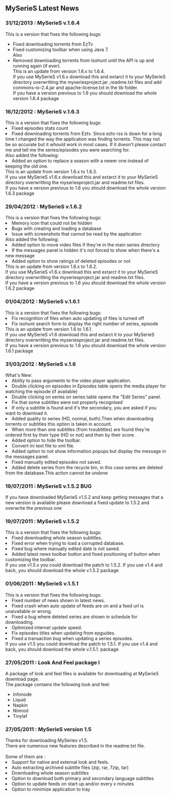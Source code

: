 ## MySerieS Latest News ##
<div title='news_10'>
<h3>31/12/2013 : MySerieS v.1.6.4</h3>
This is a version that fixes the following bugs:<br>
<ul><li>Fixed downloading torrents from EzTv<br>
</li><li>Fixed customizing toolbar when using Java 7.<br>
Also<br>
</li><li>Removed downloading torrents from Isohunt until the API is up and running again (if ever).<br>
This is an update from version 1.6.x to 1.6.4.<br />
If you use MySerieS v1.6.x download this and extarct it to your MySerieS directory overwritting the myseriesproject.jar ,readme.txt files and add commons-io-2.4.jar and apache-license.txt in the lib folder.<br />
If you have a version previous to 1.6 you should download the whole version 1.6.4 package<br>
</div>
<div title='news_9'>
<h3>16/12/2012 : MySerieS v.1.6.3</h3>
This is a version that fixes the following bugs:<br>
</li><li>Fixed episodes stats count<br>
</li><li>Fixed downloading torrents from Eztv. Since eztv rss is down for a long time I changed the way the application was finding torrents. This may not be so accurate but it whould work in most cases. If it doesn't please contact me and tell me the series/episodes you were searching for.<br>
Also added the following:<br>
</li><li>Added an option to replace a season with a newer one instead of keeping the old one.<br>
This is an update from version 1.6.x to 1.6.3.<br />
If you use MySerieS v1.6.x download this and extarct it to your MySerieS directory overwritting the myseriesproject.jar and readme.txt files.<br />
If you have a version previous to 1.6 you should download the whole version 1.6.3 package<br>
</div>
<div title='news_8'>
<h3>29/04/2012 : MySerieS v.1.6.2</h3>
This is a version that fixes the following bugs:<br>
</li><li>Memory icon that could not be hidden<br>
</li><li>Bugs with creating and loading a database<br>
</li><li>Issue with screenshots that cannot be read by the application<br>
Also added the following:<br>
</li><li>Added option to move video files if they're in the main series directory<br>
</li><li>If the messages panel is hidden it's not forced to show when there's a new message<br>
</li><li>Added option to show ratings of deleted episodes or not<br>
This is an update from version 1.6.x to 1.6.2.<br />
If you use MySerieS v1.6.x download this and extarct it to your MySerieS directory overwritting the myseriesproject.jar and readme.txt files.<br />
If you have a version previous to 1.6 you should download the whole version 1.6.2 package<br>
</div>
<div title='news_7'>
<h3>01/04/2012 : MySerieS v.1.6.1</h3>
This is a version that fixes the following bugs:<br>
</li><li>Fix recognition of files when auto updating of files is turned off<br>
</li><li>Fix isohunt search form to display the right number of series, episode<br>
This is an update from version 1.6 to 1.6.1.<br />
If you use MySerieS v1.6 download this and extarct it to your MySerieS directory overwritting the myseriesproject.jar and readme.txt files.<br />
If you have a version previous to 1.6 you should download the whole version 1.6.1 package<br>
</div>
<div title='news_6'>
<h3>31/03/2012 : MySerieS v.1.6</h3>
What's New:<br>
</li><li>Ability to pass arguments to the video player application.<br>
</li><li>Double clicking on episodes in Episodes table opens the media player for watching the episode (if available)<br>
</li><li>Double clicking on series on series table opens the "Edit Series" panel.<br>
</li><li>Fix that some subtitles were not properly recognised<br>
</li><li>If only a subtitle is found and it's the secondary, you are asked if you want to download it.<br>
</li><li>Added quality to series (HD, normal, both).Then when downloading torrents or subtitles this option is taken in account.<br>
</li><li>When more than one subtitles (from tvsubtitles) are found they're ordered first by their type (HD or not) and then by their score.<br>
</li><li>Added option to hide the toolbar.<br>
</li><li>Convert ini text file to xml file.<br>
</li><li>Added option to not show information popups but display the message in the messages panel.<br>
</li><li>Fixed manually edited episodes not saved.<br>
</li><li>Added delete series from the recycle bin, in this case series are deleted from the database.This action cannot be undone<br>
<div>
<div title='news_5'>
<h3>19/07/2011 : MySerieS v.1.5.2 BUG</h3>
If you have downloaded MySerieS v1.5.2 and keep getting messages that a new version is available please download a fixed update to 1.5.2 and overwrite the previous one<br>
</div>
<div title='news_4'>
<h3>19/07/2011 : MySerieS v.1.5.2</h3>
This is a version that fixes the following bugs:<br>
</li><li>Fixed downloading whole season subtitles.<br>
</li><li>Fixed error when trying to load a corrupted database.<br>
</li><li>Fixed bug where manually edited date is not saved.<br>
</li><li>Added latest news toolbar button and fixed positioning of button when customizing the toolbar.<br>
If you use v1.5.x you could download the patch to 1.5.2. If you use v1.4 and back, you should download the whole v.1.5.2 package<br>
</div>
<div title='news_3'>
<h3>01/06/2011 : MySerieS v.1.5.1</h3>
This is a version that fixes the following bugs:<br>
</li><li>Fixed number of news shown in latest news.<br>
</li><li>Fixed crash when auto update of feeds are on and a feed url is unaivailable or wrong.<br>
</li><li>Fixed a bug where deleted series are shown in schedule for downloading.<br>
</li><li>Optimized internet update speed.<br>
</li><li>Fix episodes titles when updating from epguides.<br>
</li><li>Fixed a transaction bug when updating a series episodes.<br>
If you use v1.5 you could download the patch to 1.5.1. If you use v1.4 and back, you should download the whole v.1.5.1. package<br>
</div>
<div title='news_2'>
<h3>27/05/2011 : Look And Feel package I</h3>
A package of look and feel files is available for downloading at MySerieS download page.<br>The package contains the following look and feel:</br>
<ul><li>Infonode<br>
</li><li>Liquid<br>
</li><li>Napkin<br>
</li><li>Nimrod<br>
</li><li>Tinylaf<br>
</div>
<div title='news_1'>
<h3>27/05/2011 : MySerieS version 1.5</h3>
Thanks for downloading MySeries v1.5.<br>There are numerous new features described in the readme.txt file.</br><br>Some of them are :</br>
</li><li>Support for native and external look and feels.<br>
</li><li>Auto extracting archived subtitle files (zip, rar, 7zip, tar)<br>
</li><li>Downloading whole season subtitles<br>
</li><li>Option to download both primary and secondary language subtitles<br>
</li><li>Option to update feeds on start up and/or every x minutes<br>
</li><li>Option to minimize application to tray<br>
</div>